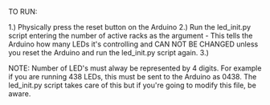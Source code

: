 TO RUN:

1.) Physically press the reset button on the Arduino
2.) Run the led_init.py script entering the number of active racks as the argument
    - This tells the Arduino how many LEDs it's controlling and CAN NOT BE CHANGED unless you reset the Arduino and run the led_init.py script again.
3.)



NOTE:
    Number of LED's must alway be represented by 4 digits. For example if you are running 438 LEDs, this must be sent to the Arduino as 0438. The led_init.py script takes care of this but if you're going to modify this file, be aware.
